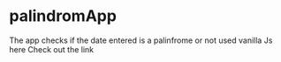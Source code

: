 # palindromApp
The app checks if the date entered is a palinfrome or not 
used vanilla Js here
Check out the link 
